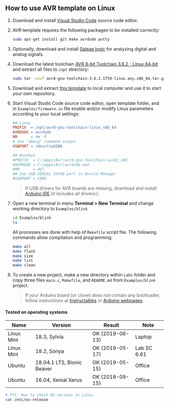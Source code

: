## How to use AVR template on Linux

1. Download and install [Visual Studio Code](https://code.visualstudio.com/) source code editor.

2. AVR template requires the following packages to be installed correctly:

    ```bash
    sudo apt-get install git make avrdude putty
    ```

3. Optionally, download and install [Saleae logic](https://www.saleae.com/downloads/) for analyzing digital and analog signals.

4. Download the latest toolchain [AVR 8-bit Toolchain 3.6.2 - Linux 64-bit](https://www.microchip.com/mplab/avr-support/avr-and-arm-toolchains-c-compilers) and extract all files to `/opt` directory:

    ```bash
    sudo tar -xzvf avr8-gnu-toolchain-3.6.2.1759-linux.any.x86_64.tar.gz -C /opt/
    ```

5. Download and extract [this template](https://github.com/tomas-fryza/Digital-electronics-2/archive/master.zip) to local computer and use it to start your own repository.

6. Start Visual Studio Code source code editor, open template folder, and in `Examples/firmware.in` file enable and/or modify Linux parameters according to your local settings:

    ```Makefile
    ## Linux
    PREFIX  = /opt/avr8-gnu-toolchain-linux_x86_64
    AVRDUDE = avrdude
    RM      = rm -f
    # See "dmesg" command output
    USBPORT = /dev/ttyUSB0

    ## Windows
    #PREFIX  = C:\Appz\Avr\avr8-gnu-toolchain-win32_x86
    #AVRDUDE = C:\Appz\Avr\avrdude.exe
    #RM      = del
    ## See USB-SERIAL CH340 port in Device Manager
    #USBPORT = COM3
    ```

    > If USB drivers for AVR boards are missing, download and install [Arduino IDE](https://www.arduino.cc/en/Main/Software) (it includes all drivers:).
    >

7. Open a new terminal in menu **Terminal > New Terminal** and change working directory to `Examples/blink`.

    ```bash
    cd Examples/blink
    ls
    ```

    All processes are done with help of `Makefile` script file. The following commands allow compilation and programming:

    ```bash
    make all
    make flash
    make size
    make list
    make clean
    ```

8. To create a new project, make a new directory within `Labs` folder and copy three files `main.c`, `Makefile`, and `README.md` from `Examples/blink` project.

    > If your Arduino board (or clone) does not contain any bootloader, follow instructions at [Instructables](https://www.instructables.com/id/How-to-fix-bad-Chinese-Arduino-clones/) or [Arduino webpages](https://www.arduino.cc/en/Tutorial/ArduinoISP).
    >


#### Tested on operating systems

**Name**   | **Version**                | **Result**      | **Note**
---------- | -------------------------- | --------------- | -----------
Linux Mint | 18.3, Sylvia               | OK (2019-06-13) | Laptop
Linux Mint | 18.2, Sonya                | OK (2019-05-17) | Lab SC 6.61
Ubuntu     | 18.04.1 LTS, Bionic Beaver | OK (2019-05-15) | Office
Ubuntu     | 16.04, Xenial Xerus        | OK (2018-09-15) | Office

```bash
# FYI: How to check OS version in Linux
cat /etc/os-release
```

